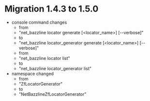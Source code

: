 # Migration 1.4.3 to 1.5.0

* console command changes
    * from 
    * "net_bazzline locator generate [<locator_name>] [--verbose]"
    * to
    * "net_bazzline locator_generator generate [<locator_name>] [--verbose]"
    * from
    * "net_bazzline locator list"
    * to
    * "net_bazzline locator_generator list"
* namespace changed
    * from 
    * "ZfLocatorGenerator"
    * to
    * "NetBazzlineZfLocatorGenerator"
